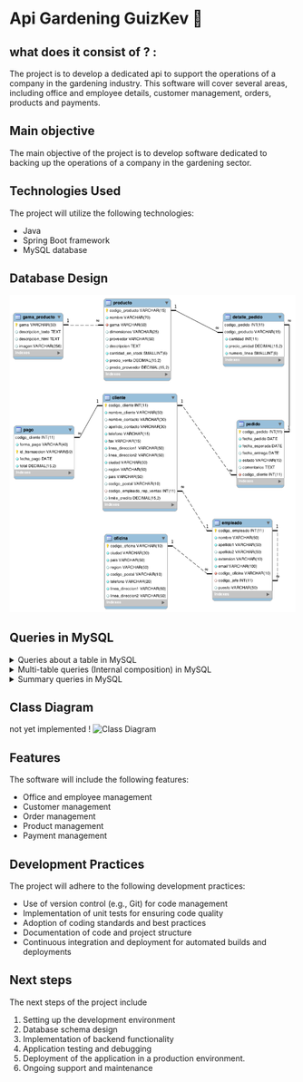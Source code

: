# **Api Gardening GuizKev 👀**

## what does it consist of ? :
The project is to develop a dedicated api to support the operations of a company in the gardening industry. This software will cover several areas, including office and employee details, customer management, orders, products and payments.

## Main objective
The main objective of the project is to develop software dedicated to backing up the operations of a company in the gardening sector.

## Technologies Used
The project will utilize the following technologies:
- Java 
- Spring Boot framework
- MySQL  database


## Database Design
![Database Design](/imagesDocumentation/physical_database_model.png)

## Queries in MySQL

<details>
   <summary>Queries about a table in MySQL</summary>

   1. Devuelve un listado con el código de oficina y la ciudad donde hay oficinas.

   ```sql
   SELECT codigo_oficina, ciudad
   FROM oficina;

   ```

   2. Devuelve un listado con la ciudad y el teléfono de las oficinas de España.

   ```sql
   SELECT ciudad, telefono
   FROM oficina
   WHERE pais = 'España';


   ```
   3. Devuelve un listado con el nombre, apellidos y email de los empleados cuyo jefe tiene un código de jefe igual a 7.

   ```sql
   SELECT nombre, apellido1, apellido2, email
   FROM empleado
   WHERE codigo_jefe = 7;

   ```

   4. Devuelve el nombre del puesto, nombre, apellidos y email del jefe de la empresa.

   ```sql
   SELECT e.puesto AS nombre_puesto, j.nombre, j.apellido1, j.apellido2, j.email
   FROM empleado j
   JOIN empleado e ON j.codigo_empleado = e.codigo_jefe
   WHERE e.codigo_jefe IS NULL;

   ```

   5. Devuelve un listado con el nombre, apellidos y puesto de aquellos empleados que no sean representantes de ventas.

   ```sql
   SELECT nombre, apellido1, apellido2, puesto
   FROM empleado
   WHERE puesto IS NOT NULL AND puesto <> 'Representante Ventas';

   ```

   6. Devuelve un listado con el nombre de los todos los clientes españoles.

   ```sql
   SELECT nombre_cliente
   FROM cliente
   WHERE pais = 'Spain';

   ```

   7. Devuelve un listado con los distintos estados por los que puede pasar un pedido.

   ```sql
   SELECT DISTINCT estado
   FROM pedido;

   ```

   8. Devuelve un listado con el código de cliente de aquellos clientes que realizaron algún pago en 2008. Tenga en cuenta que deberá eliminar aquellos códigos de cliente que aparezcan repetidos. Resuelva la consulta:

   ```sql
   SELECT DISTINCT c.codigo_cliente
   FROM cliente c
   JOIN pago p ON c.codigo_cliente = p.codigo_cliente
   WHERE YEAR(p.fecha_pago) = 2008;

   ```

   9. Devuelve un listado con el código de pedido, código de cliente, fecha esperada y fecha de entrega de los pedidos que no han sido entregados a tiempo.

   ```sql
   SELECT codigo_pedido, codigo_cliente, fecha_esperada,fecha_entrega
   FROM pedido
   WHERE fecha_entrega > fecha_esperada;

   ```

   10. Devuelve un listado con el código de pedido, código de cliente, fecha esperada y fecha de entrega de los pedidos cuya fecha de entrega ha sido al menos dos días antes de la fecha esperada.

   ```sql
   SELECT codigo_pedido, codigo_cliente, fecha_esperada, fecha_entrega
   FROM pedido
   WHERE DATEDIFF(fecha_entrega, fecha_esperada) = -2;

   ```

   11. Devuelve un listado de todos los pedidos que fueron **rechazados** en `2009`.

   ```sql
   SELECT codigo_pedido, fecha_pedido, estado, comentarios
   FROM pedido
   WHERE YEAR(fecha_pedido) = 2009 AND estado = 'Rechazado';

   ```

   12. Devuelve un listado de todos los pedidos que han sido **entregados** en el mes de enero de cualquier año.

   ```sql
   SELECT codigo_pedido, fecha_pedido, fecha_entrega, estado
   FROM pedido
   WHERE MONTH(fecha_entrega) = 1;

   ```

   13. Devuelve un listado con todos los pagos que se realizaron en el año `2008` mediante `Paypal`. Ordene el resultado de mayor a menor.

   ```sql
   SELECT *
   FROM pago
   WHERE YEAR(fecha_pago) = 2008 AND forma_pago = 'PayPal'
   ORDER BY total DESC;

   ```

   14. Devuelve un listado con todas las formas de pago que aparecen en la tabla `pago`. Tenga en cuenta que no deben aparecer formas de pago repetidas.

   ```sql
   SELECT DISTINCT forma_pago
   FROM pago;

   ```

   15. Devuelve un listado con todos los productos que pertenecen a la gama `Ornamentales` y que tienen más de `100` unidades en stock. El listado deberá estar ordenado por su precio de venta, mostrando en primer lugar los de mayor precio.

   ```sql
   SELECT codigo_producto, nombre, gama, cantidad_en_stock, precio_venta
   FROM producto
   WHERE gama = 'Ornamentales' AND cantidad_en_stock > 100
   ORDER BY precio_venta DESC;

   ```

   16. Devuelve un listado con todos los clientes que sean de la ciudad de `Madrid` y cuyo representante de ventas tenga el código de empleado `11` o `30`.

   ```sql
   SELECT codigo_cliente, nombre_cliente, ciudad, codigo_empleado_rep_ventas
   FROM cliente
   WHERE ciudad = 'Madrid' AND codigo_empleado_rep_ventas IN (11, 30);

   ```

</details>


<details>
   <summary>Multi-table queries (Internal composition) in MySQL</summary>

   1. Obtén un listado con el nombre de cada cliente y el nombre y apellido de su representante de ventas.

   ```sql
   SELECT c.nombre_cliente AS Nombre_Cliente, CONCAT(e.nombre,' ',e.apellido1,' ',e.apellido2) AS Nombre_Representante_Ventas FROM cliente c JOIN empleado e ON c.codigo_empleado_rep_ventas = e.codigo_empleado;
   ```

   2. Muestra el nombre de los clientes que hayan realizado pagos junto con el nombre de sus representantes de ventas.

   ```sql
   SELECT c.codigo_cliente AS codigoCliente, c.nombre_cliente AS nombreCliente, e.nombre AS nombreRepresentanteVentas FROM cliente c JOIN pago p ON c.codigo_cliente = p.codigo_cliente JOIN empleado e
   ON c.codigo_empleado_rep_ventas = e.codigo_empleado;
   ```

   3. Muestra el nombre de los clientes que **no** hayan realizado pagos junto con el nombre de sus representantes de ventas.

   ```sql
   SELECT c.codigo_cliente AS codigoCliente, c.nombre_cliente AS nombreCliente, e.nombre AS nombreRepresentanteVentas FROM cliente c Left  JOIN pago p ON c.codigo_cliente = p.codigo_cliente JOIN empleado e
   ON c.codigo_empleado_rep_ventas = e.codigo_empleado;
   ```

   4. Devuelve el nombre de los clientes que han hecho pagos y el nombre de sus representantes junto con la ciudad de la oficina a la que pertenece el representante.

   ```sql
   SELECT 
   c.nombre_cliente AS NombreCliente,
   e.nombre AS NombreRepresentante,
   o.ciudad AS CiudadRepresentante
   FROM cliente AS c
   JOIN empleado AS e ON c.codigo_empleado_rep_ventas = e.codigo_empleado
   JOIN oficina AS o ON e.codigo_oficina = o.codigo_oficina
   WHERE c.codigo_cliente IN (
   SELECT DISTINCT codigo_cliente
   FROM pago
   );

   ```

   5. Devuelve el nombre de los clientes que **no** hayan hecho pagos y el nombre de sus representantes junto con la ciudad de la oficina a la que pertenece el representante.

   ```sql
   SELECT c.nombre_cliente AS NombreCliente, e.nombre AS NombreRepresentante, o.ciudad AS CiudadRepresentante
   FROM cliente AS c
   LEFT JOIN empleado AS e ON c.codigo_empleado_rep_ventas = e.codigo_empleado
   LEFT JOIN oficina AS o ON e.codigo_oficina = o.codigo_oficina
   WHERE c.codigo_cliente NOT IN (
   SELECT DISTINCT codigo_cliente
   FROM pago
   ) OR c.codigo_cliente IS NULL;
   ```

   6. Lista la dirección de las oficinas que tengan clientes en `Fuenlabrada`.

   ```sql
   SELECT DISTINCT o.linea_direccion1, o.linea_direccion2, o.ciudad, o.region, o.pais, o.codigo_postal
   FROM oficina AS o
   JOIN empleado AS e ON o.codigo_oficina = e.codigo_oficina
   JOIN cliente AS c ON e.codigo_empleado = c.codigo_empleado_rep_ventas
   WHERE c.ciudad = 'Fuenlabrada';

   ```

   7. Devuelve el nombre de los clientes y el nombre de sus representantes junto con la ciudad de la oficina a la que pertenece el representante.

   ```sql
   SELECT
   c.nombre_cliente AS NombreCliente,
   e.nombre AS NombreRepresentante,
   o.ciudad AS CiudadRepresentante
   FROM cliente AS c
   JOIN empleado AS e ON c.codigo_empleado_rep_ventas = e.codigo_empleado
   JOIN oficina AS o ON e.codigo_oficina = o.codigo_oficina;

   ```

   8. Devuelve un listado con el nombre de los empleados junto con el nombre de sus jefes.

   ```sql
   SELECT
   e1.nombre AS NombreEmpleado,
   e2.nombre AS NombreJefe
   FROM empleado AS e1
   LEFT JOIN empleado AS e2 ON e1.codigo_jefe = e2.codigo_empleado;

   ```

   9. Devuelve un listado que muestre el nombre de cada empleados, el nombre de su jefe y el nombre del jefe de sus jefe.

   ```sql
   SELECT
   E1.nombre AS NombreEmpleado,
   E2.nombre AS NombreJefe,
   E3.nombre AS NombreJefeDelJefe
   FROM empleado AS E1
   LEFT JOIN empleado AS E2 ON E1.codigo_jefe = E2.codigo_empleado
   LEFT JOIN empleado AS E3 ON E2.codigo_jefe = E3.codigo_empleado;

   ```

   10. Devuelve el nombre de los clientes a los que no se les ha entregado a tiempo un pedido.

   ```sql
   SELECT DISTINCT c.nombre_cliente AS NombreCliente
   FROM cliente AS c
   JOIN pedido AS p ON c.codigo_cliente = p.codigo_cliente
   WHERE p.fecha_entrega IS NULL OR p.fecha_entrega > p.fecha_esperada;

   ```

   11. Devuelve un listado de las diferentes gamas de producto que ha comprado cada cliente.

   ```sql
   SELECT c.nombre_cliente AS NombreCliente, GROUP_CONCAT(DISTINCT pr.gama ORDER BY pr.gama ASC) AS GamasCompradas
   FROM cliente AS c
   JOIN pedido AS p ON c.codigo_cliente = p.codigo_cliente
   JOIN detalle_pedido AS dp ON p.codigo_pedido = dp.codigo_pedido
   JOIN producto AS pr ON dp.codigo_producto = pr.codigo_producto
   GROUP BY c.nombre_cliente;

   ```

   12. Devuelve un listado que muestre solamente los clientes que no han realizado ningún pago.

   ```sql
   SELECT c.*
   FROM cliente c
   LEFT JOIN pago p ON c.codigo_cliente = p.codigo_cliente
   WHERE p.codigo_cliente IS NULL;

   ```

   13. Devuelve un listado que muestre solamente los clientes que no han realizado ningún pedido.

   ```sql
   SELECT c.*
   FROM cliente c
   LEFT JOIN pedido pd ON c.codigo_cliente = pd.codigo_cliente
   WHERE pd.codigo_cliente IS NULL;

   ```

   14. Devuelve un listado que muestre los clientes que no han realizado ningún pago y los que no han realizado ningún pedido.

   ```sql
   SELECT c.*
   FROM cliente c
   LEFT JOIN pago p ON c.codigo_cliente = p.codigo_cliente
   LEFT JOIN pedido pd ON c.codigo_cliente = pd.codigo_cliente
   WHERE p.codigo_cliente IS NULL AND pd.codigo_pedido IS NULL;   
   ```

   15. Devuelve un listado que muestre solamente los empleados que no tienen una oficina asociada.

   ```sql
   SELECT e.*
   FROM empleado e
   LEFT JOIN oficina o ON e.codigo_oficina = o.codigo_oficina
   WHERE o.codigo_oficina IS NULL;

   ```

   16. Devuelve un listado que muestre solamente los empleados que no tienen un cliente asociado.

   ```sql
   SELECT e.*
   FROM empleado e
   LEFT JOIN cliente c ON e.codigo_empleado = c.codigo_empleado_rep_ventas
   WHERE c.codigo_empleado_rep_ventas IS NULL;

   ```

   17. Devuelve un listado que muestre solamente los empleados que no tienen un cliente asociado junto con los datos de la oficina donde trabajan.

   ```sql
   SELECT e.*, o.*
   FROM empleado e
   JOIN oficina o ON e.codigo_oficina = o.codigo_oficina
   LEFT JOIN cliente c ON e.codigo_empleado = c.codigo_empleado_rep_ventas
   WHERE c.codigo_empleado_rep_ventas IS NULL;

   ```

   18. Devuelve un listado que muestre los empleados que no tienen una oficina asociada y los que no tienen un cliente asociado.

   ```sql
   SELECT e.*
   FROM empleado e
   LEFT JOIN oficina o ON e.codigo_oficina = o.codigo_oficina
   LEFT JOIN cliente c ON e.codigo_empleado = c.codigo_empleado_rep_ventas
   WHERE o.codigo_oficina IS NULL AND c.codigo_empleado_rep_ventas IS NULL;

   ```

   19. Devuelve un listado de los productos que nunca han aparecido en un pedido.

   ```sql
   SELECT p.*
   FROM producto p
   LEFT JOIN detalle_pedido dp ON p.codigo_producto = dp.codigo_producto
   WHERE dp.codigo_producto IS NULL;

   ```

   20. Devuelve un listado de los productos que nunca han aparecido en un pedido. El resultado debe mostrar el nombre, la descripción y la imagen del producto.

   ```sql
   SELECT p.nombre, p.descripcion, p.imagen
   FROM producto p
   LEFT JOIN detalle_pedido dp ON p.codigo_producto = dp.codigo_producto
   WHERE dp.codigo_producto IS NULL;

   ```

   21. Devuelve las oficinas donde **no trabajan** ninguno de los empleados que hayan sido los representantes de ventas de algún cliente que haya realizado la compra de algún producto de la gama `Frutales`.

   ```sql
   SELECT DISTINCT o.*
   FROM oficina o
   LEFT JOIN empleado e ON o.codigo_oficina = e.codigo_oficina
   LEFT JOIN cliente c ON e.codigo_empleado = c.codigo_empleado_rep_ventas
   LEFT JOIN pedido pd ON c.codigo_cliente = pd.codigo_cliente
   LEFT JOIN detalle_pedido dp ON pd.codigo_pedido = dp.codigo_pedido
   LEFT JOIN producto p ON dp.codigo_producto = p.codigo_producto
   WHERE p.gama = 'Frutales' AND e.codigo_empleado IS NULL;
   ```

   22. Devuelve un listado con los clientes que han realizado algún pedido pero no han realizado ningún pago.

   ```sql
   SELECT DISTINCT c.*
   FROM cliente c
   JOIN pedido pd ON c.codigo_cliente = pd.codigo_cliente
   LEFT JOIN pago p ON c.codigo_cliente = p.codigo_cliente
   WHERE p.codigo_cliente IS NULL;

   ```

   23. Devuelve un listado con los datos de los empleados que no tienen clientes asociados y el nombre de su jefe asociado.

   ```sql
   SELECT e.*, jefe.nombre AS nombre_jefe
   FROM empleado e
   LEFT JOIN cliente c ON e.codigo_empleado = c.codigo_empleado_rep_ventas
   LEFT JOIN empleado jefe ON e.codigo_jefe = jefe.codigo_empleado
   WHERE c.codigo_empleado_rep_ventas IS NULL;

   ```

</details>

<details>
   <summary>Summary queries in MySQL</summary>

   1. ¿Cuántos empleados hay en la compañía?

   ```sql
   #Codigo aca

   ```

</details>

## Class Diagram
not yet implemented !
![Class Diagram]() 

## Features
The software will include the following features:
- Office and employee management
- Customer management
- Order management
- Product management
- Payment management

## Development Practices
The project will adhere to the following development practices:

- Use of version control (e.g., Git) for code management
- Implementation of unit tests for ensuring code quality
- Adoption of coding standards and best practices
- Documentation of code and project structure
- Continuous integration and deployment for automated builds and deployments


## Next steps
The next steps of the project include

1. Setting up the development environment
2. Database schema design
3. Implementation of backend functionality
4. Application testing and debugging
5. Deployment of the application in a production environment.
6. Ongoing support and maintenance